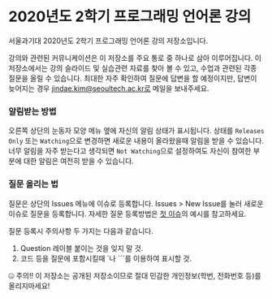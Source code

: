 # 2020년도 2학기 프로그래밍 언어론 강의

서울과기대 2020년도 2학기 프로그래밍 언어론 강의 저장소입니다.

강의와 관련된 커뮤니케이션은 이 저장소를 주요 통로 중 하나로 삼아 이루어집니다.
이 저장소에서는 강의 슬라이드 및 실습관련 자료를 찾아 볼 수 있고, 수업과 관련된 각종 질문을 올릴 수 있습니다.
최대한 자주 확인하여 질문에 답변을 할 예정이지만, 답변이 늦어지는 경우 jindae.kim@seoultech.ac.kr로 메일을 보내주세요.


### 알림받는 방법

오른쪽 상단의 눈동자 모양 메뉴 옆에 자신의 알림 상태가 표시됩니다.
상태를 `Releases Only` 또는 `Watching`으로 변경하면 새로운 내용이 올라왔을때 알림을 받을 수 있습니다.
너무 알림을 자주 받는다고 생각되면 `Not Watching`으로 설정하여도 자신이 참여한 부분에 대한 알림은 여전히 받을 수 있습니다.


### 질문 올리는 법

질문은 상단의 Issues 메뉴에 이슈로 등록합니다. Issues > New Issue를 눌러 새로운 이슈로 질문을 등록합니다.
자세한 질문 등록방법은 [첫 이슈](https://github.com/Jindae/seoultech-PL-2020/issues/1)의 예시를 참고하세요.

질문 등록시 주의사항 두 가지는 다음과 같습니다.

1. Question 레이블 붙이는 것을 잊지 말 것.
2. 코드 등을 질문에 포함시킬때 \`나 \`\`\`를 이용하여 표시할 것.

:zipper_mouth_face: 주의!! 이 저장소는 공개된 저장소이므로 절대 민감한 개인정보(학번, 전화번호 등)를 올리지마세요!
